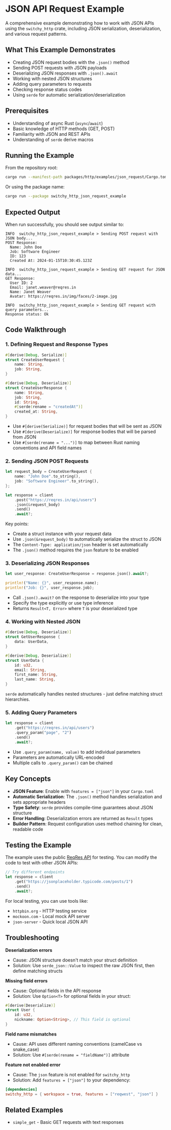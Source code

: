 # JSON API Request Example

A comprehensive example demonstrating how to work with JSON APIs using the `switchy_http` crate, including JSON serialization, deserialization, and various request patterns.

## What This Example Demonstrates

- Creating JSON request bodies with the `.json()` method
- Sending POST requests with JSON payloads
- Deserializing JSON responses with `.json().await`
- Working with nested JSON structures
- Adding query parameters to requests
- Checking response status codes
- Using `serde` for automatic serialization/deserialization

## Prerequisites

- Understanding of async Rust (`async`/`await`)
- Basic knowledge of HTTP methods (GET, POST)
- Familiarity with JSON and REST APIs
- Understanding of `serde` derive macros

## Running the Example

From the repository root:

```bash
cargo run --manifest-path packages/http/examples/json_request/Cargo.toml
```

Or using the package name:

```bash
cargo run --package switchy_http_json_request_example
```

## Expected Output

When run successfully, you should see output similar to:

```
INFO  switchy_http_json_request_example > Sending POST request with JSON body...
POST Response:
  Name: John Doe
  Job: Software Engineer
  ID: 123
  Created At: 2024-01-15T10:30:45.123Z

INFO  switchy_http_json_request_example > Sending GET request for JSON data...
GET Response:
  User ID: 2
  Email: janet.weaver@reqres.in
  Name: Janet Weaver
  Avatar: https://reqres.in/img/faces/2-image.jpg

INFO  switchy_http_json_request_example > Sending GET request with query parameters...
Response status: Ok
```

## Code Walkthrough

### 1. Defining Request and Response Types

```rust
#[derive(Debug, Serialize)]
struct CreateUserRequest {
    name: String,
    job: String,
}

#[derive(Debug, Deserialize)]
struct CreateUserResponse {
    name: String,
    job: String,
    id: String,
    #[serde(rename = "createdAt")]
    created_at: String,
}
```

- Use `#[derive(Serialize)]` for request bodies that will be sent as JSON
- Use `#[derive(Deserialize)]` for response bodies that will be parsed from JSON
- Use `#[serde(rename = "...")]` to map between Rust naming conventions and API field names

### 2. Sending JSON POST Requests

```rust
let request_body = CreateUserRequest {
    name: "John Doe".to_string(),
    job: "Software Engineer".to_string(),
};

let response = client
    .post("https://reqres.in/api/users")
    .json(&request_body)
    .send()
    .await?;
```

Key points:

- Create a struct instance with your request data
- Use `.json(&request_body)` to automatically serialize the struct to JSON
- The `Content-Type: application/json` header is set automatically
- The `.json()` method requires the `json` feature to be enabled

### 3. Deserializing JSON Responses

```rust
let user_response: CreateUserResponse = response.json().await?;

println!("Name: {}", user_response.name);
println!("Job: {}", user_response.job);
```

- Call `.json().await?` on the response to deserialize into your type
- Specify the type explicitly or use type inference
- Returns `Result<T, Error>` where `T` is your deserialized type

### 4. Working with Nested JSON

```rust
#[derive(Debug, Deserialize)]
struct GetUserResponse {
    data: UserData,
}

#[derive(Debug, Deserialize)]
struct UserData {
    id: u32,
    email: String,
    first_name: String,
    last_name: String,
}
```

`serde` automatically handles nested structures - just define matching struct hierarchies.

### 5. Adding Query Parameters

```rust
let response = client
    .get("https://reqres.in/api/users")
    .query_param("page", "2")
    .send()
    .await?;
```

- Use `.query_param(name, value)` to add individual parameters
- Parameters are automatically URL-encoded
- Multiple calls to `.query_param()` can be chained

## Key Concepts

- **JSON Feature**: Enable with `features = ["json"]` in your `Cargo.toml`
- **Automatic Serialization**: The `.json()` method handles serialization and sets appropriate headers
- **Type Safety**: `serde` provides compile-time guarantees about JSON structure
- **Error Handling**: Deserialization errors are returned as `Result` types
- **Builder Pattern**: Request configuration uses method chaining for clean, readable code

## Testing the Example

The example uses the public [ReqRes API](https://reqres.in) for testing. You can modify the code to test with other JSON APIs:

```rust
// Try different endpoints
let response = client
    .get("https://jsonplaceholder.typicode.com/posts/1")
    .send()
    .await?;
```

For local testing, you can use tools like:

- `httpbin.org` - HTTP testing service
- `mockoon.com` - Local mock API server
- `json-server` - Quick local JSON API

## Troubleshooting

**Deserialization errors**

- Cause: JSON structure doesn't match your struct definition
- Solution: Use `serde_json::Value` to inspect the raw JSON first, then define matching structs

**Missing field errors**

- Cause: Optional fields in the API response
- Solution: Use `Option<T>` for optional fields in your struct:

```rust
#[derive(Deserialize)]
struct User {
    id: u32,
    nickname: Option<String>, // This field is optional
}
```

**Field name mismatches**

- Cause: API uses different naming conventions (camelCase vs snake_case)
- Solution: Use `#[serde(rename = "fieldName")]` attribute

**Feature not enabled error**

- Cause: The `json` feature is not enabled for `switchy_http`
- Solution: Add `features = ["json"]` to your dependency:

```toml
[dependencies]
switchy_http = { workspace = true, features = ["reqwest", "json"] }
```

## Related Examples

- `simple_get` - Basic GET requests with text responses

